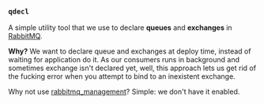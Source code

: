 ### `qdecl`

A simple utility tool that we use to declare **queues** and **exchanges** in [RabbitMQ](https://www.rabbitmq.com/).

**Why?**
We want to declare queue and exchanges at deploy time, instead of waiting for application do it. As our consumers runs in background and sometimes exchange isn't declared yet, well, this approach lets us get rid of the fucking error when you attempt to bind to an inexistent exchange.

Why not use [rabbitmq_management](https://www.rabbitmq.com/management.html)? Simple: we don't have it enabled.
